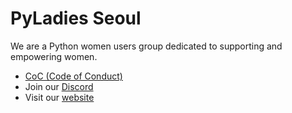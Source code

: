 # PyLadies Seoul
We are a Python women users group dedicated to supporting and empowering women.

- [CoC (Code of Conduct)](https://kit.pyladies.com/en/latest/policies/coc.html)
- Join our [Discord](https://discord.gg/3WsVwmpPdd)
- Visit our [website](https://pyladies.kr/ko/)


